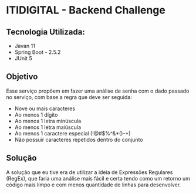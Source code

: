 # ITIDIGITAL - Backend Challenge

## Tecnologia Utilizada:
- Javan 11
- Spring Boot - 2.5.2   
- JUnit 5

## Objetivo
Esse serviço propõem em fazer uma análise de senha com o dado passado no serviço, com base a regra que deve ser seguida:

- Nove ou mais caracteres
- Ao menos 1 dígito
- Ao menos 1 letra minúscula
- Ao menos 1 letra maiúscula
- Ao menos 1 caractere especial (!@#$%^&*()-+)
- Não possuir caracteres repetidos dentro do conjunto


## Solução

A solução que eu tive era de utilizar a ideia de Expressões Regulares (RegEx), que faria uma análise mais fácil e certa tendo como um retorno um código mais límpo e com menos quantidade de linhas para desenvolver.
